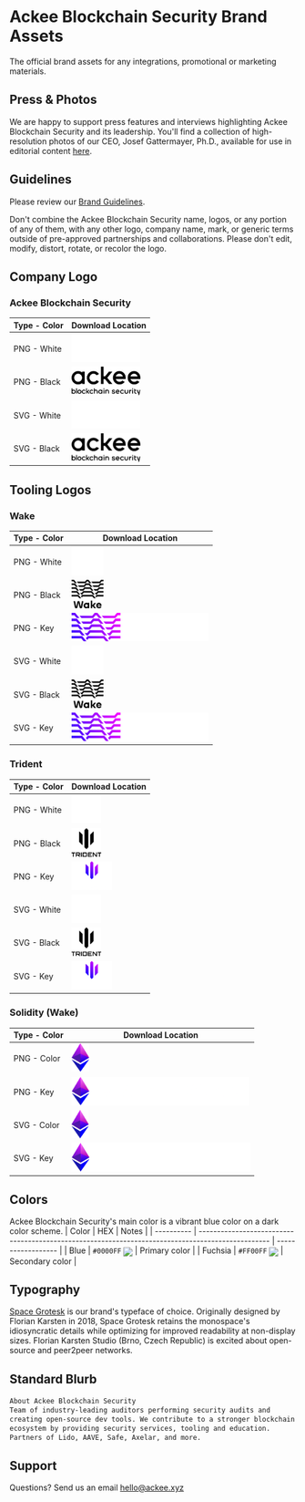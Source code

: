 # Ackee Blockchain Security Brand Assets

The official brand assets for any integrations, promotional or marketing materials.

## Press & Photos
We are happy to support press features and interviews highlighting Ackee Blockchain Security and its leadership. You'll find a collection of high-resolution photos of our CEO, Josef Gattermayer, Ph.D., available for use in editorial content [here](https://github.com/Ackee-Blockchain/brand/blob/master/photo/photo.md).

## Guidelines
Please review our [Brand Guidelines](https://github.com/Ackee-Blockchain/brand/blob/master/Ackee%20Blockchain%20Security%20Brand%20Guidelines%20Version%202.0.pdf). 

Don't combine the Ackee Blockchain Security name, logos, or any portion of any of them, with any other logo, company name, mark, or generic terms outside of pre-approved partnerships and collaborations. Please don't edit, modify, distort, rotate, or recolor the logo. 

## Company Logo

### Ackee Blockchain Security
| Type - Color           | Download Location | 
| --------------- | --------------------------------- |
| PNG - White| <img src="logo/ackee/png/AckeeLogoWhite.png" alt="logo" height="50"/> |
| PNG - Black | <img src="logo/ackee/png/AckeeLogoBlack.png" alt="logo" height="50"/> |
| SVG - White | <img src="logo/ackee/svg/AckeeLogoWhite.svg" alt="logo" height="50"/> |
| SVG - Black | <img src="logo/ackee/svg/AckeeLogoBlack.svg" alt="logo" height="50"/> |

## Tooling Logos

### Wake
| Type - Color           | Download Location | 
| --------------- | --------------------------------- |
| PNG - White | <img src="logo/wake/png/WakeLogoWhite.png" alt="logo" height="50"/> |
| PNG - Black | <img src="logo/wake/png/WakeLogoBlack.png" alt="logo" height="50"/> |
| PNG - Key | <img src="logo/wake/png/WakeLogoKey.png" alt="logo" height="50"/> |
| SVG - White | <img src="logo/wake/svg/WakeLogoWhite.svg" alt="logo" height="50"/> |
| SVG - Black | <img src="logo/wake/svg/WakeLogoBlack.svg" alt="logo" height="50"/> |
| SVG - Key | <img src="logo/wake/svg/WakeLogoKey.svg" alt="logo" height="50"/> |


### Trident
| Type - Color           | Download Location | 
| --------------- | --------------------------------- |
| PNG - White | <img src="logo/trident/png/TridentLogoWhite.png" alt="logo" height="50"/> |
| PNG - Black | <img src="logo/trident/png/TridentLogoBlack.png" alt="logo" height="50"/> |
| PNG - Key | <img src="logo/trident/png/TridentLogoKey.png" alt="logo" height="50"/> |
| SVG - White | <img src="logo/trident/svg/TridentLogoWhite.svg" alt="logo" height="50"/> |
| SVG - Black | <img src="logo/trident/svg/TridentLogoBlack.svg" alt="logo" height="50"/> |
| SVG - Key | <img src="logo/trident/svg/TridentLogoKey.svg" alt="logo" height="50"/> |

### Solidity (Wake)
| Type - Color           | Download Location | 
| --------------- | --------------------------------- |
| PNG - Color | <img src="logo/solidity/png/SolidityWakeLogo.png" alt="logo" height="50"/> |
| PNG - Key | <img src="logo/solidity/png/ExtensionLogoKey.png" alt="logo" height="50"/> |
| SVG - Color | <img src="logo/solidity/svg/SolidityWakeLogo.svg" alt="logo" height="50"/> |
| SVG - Key | <img src="logo/solidity/svg/ExtensionLogoKey.svg" alt="logo" height="50"/> |

## Colors

Ackee Blockchain Security's main color is a vibrant blue color on a dark color scheme. 
| Color      | HEX                                                                                               | Notes              |
| ---------- | ------------------------------------------------------------------------------------------------- | ------------------ |
| Blue | `#0000FF` <img valign='middle' src='https://readme-swatches.vercel.app/0000FF?style=circle&b=0'/> | Primary color                   |
| Fuchsia  | `#FF00FF` <img valign='middle' src='https://readme-swatches.vercel.app/FF00FF?style=circle&b=0'/> | Secondary color  |


## Typography

[Space Grotesk](https://floriankarsten.github.io/space-grotesk/) is our brand's typeface of choice.  Originally designed by Florian Karsten in 2018, Space Grotesk retains the monospace's idiosyncratic details while optimizing for improved readability at non-display sizes. Florian Karsten Studio (Brno, Czech Republic) is excited about open-source and peer2peer networks.

## Standard Blurb
```
About Ackee Blockchain Security
Team of industry-leading auditors performing security audits and creating open-source dev tools. We contribute to a stronger blockchain ecosystem by providing security services, tooling and education. Partners of Lido, AAVE, Safe, Axelar, and more.
```

## Support

Questions? Send us an email hello@ackee.xyz
